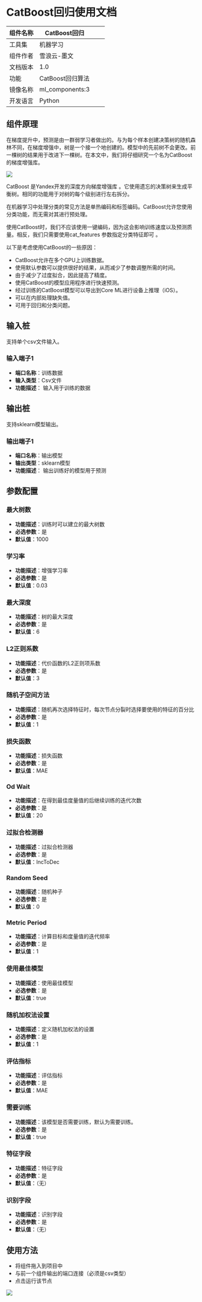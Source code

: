 # CatBoost回归使用文档
| 组件名称 | CatBoost回归|  |  |
| --- | --- | --- | --- |
| 工具集 | 机器学习 |  |  |
| 组件作者 | 雪浪云-墨文 |  |  |
| 文档版本 | 1.0 |  |  |
| 功能 | CatBoost回归算法|  |  |
| 镜像名称 | ml_components:3 |  |  |
| 开发语言 | Python |  |  |

## 组件原理
在梯度提升中，预测是由一群弱学习者做出的。与为每个样本创建决策树的随机森林不同，在梯度增强中，树是一个接一个地创建的。模型中的先前树不会更改。前一棵树的结果用于改进下一棵树。在本文中，我们将仔细研究一个名为CatBoost的梯度增强库。

![](./img/CatBoost回归1.png)

CatBoost 是Yandex开发的深度方向梯度增强库 。它使用遗忘的决策树来生成平衡树。相同的功能用于对树的每个级别进行左右拆分。

在机器学习中处理分类的常见方法是单热编码和标签编码。CatBoost允许您使用分类功能，而无需对其进行预处理。

使用CatBoost时，我们不应该使用一键编码，因为这会影响训练速度以及预测质量。相反，我们只需要使用cat_features 参数指定分类特征即可 。

以下是考虑使用CatBoost的一些原因：

- CatBoost允许在多个GPU上训练数据。
- 使用默认参数可以提供很好的结果，从而减少了参数调整所需的时间。
- 由于减少了过度拟合，因此提高了精度。
- 使用CatBoost的模型应用程序进行快速预测。
- 经过训练的CatBoost模型可以导出到Core ML进行设备上推理（iOS）。
- 可以在内部处理缺失值。
- 可用于回归和分类问题。
## 输入桩
支持单个csv文件输入。
### 输入端子1

- **端口名称**：训练数据
- **输入类型**：Csv文件
- **功能描述**： 输入用于训练的数据
## 输出桩
支持sklearn模型输出。
### 输出端子1

- **端口名称**：输出模型
- **输出类型**：sklearn模型
- **功能描述**： 输出训练好的模型用于预测
## 参数配置
### 最大树数

- **功能描述**：训练时可以建立的最大树数
- **必选参数**：是
- **默认值**：1000
### 学习率

- **功能描述**：增强学习率
- **必选参数**：是
- **默认值**：0.03
### 最大深度

- **功能描述**：树的最大深度
- **必选参数**：是
- **默认值**：6
### L2正则系数

- **功能描述**：代价函数的L2正则项系数
- **必选参数**：是
- **默认值**：3
### 随机子空间方法

- **功能描述**：随机再次选择特征时，每次节点分裂时选择要使用的特征的百分比
- **必选参数**：是
- **默认值**：1
### 损失函数

- **功能描述**：损失函数
- **必选参数**：是
- **默认值**：MAE
### Od Wait

- **功能描述**：在得到最佳度量值的后继续训练的迭代次数
- **必选参数**：是
- **默认值**：20
### 过拟合检测器

- **功能描述**：过拟合检测器
- **必选参数**：是
- **默认值**：IncToDec
### Random Seed

- **功能描述**：随机种子
- **必选参数**：是
- **默认值**：0
### Metric Period

- **功能描述**：计算目标和度量值的迭代频率
- **必选参数**：是
- **默认值**：1
### 使用最佳模型

- **功能描述**：使用最佳模型
- **必选参数**：是
- **默认值**：true
### 随机加权法设置

- **功能描述**：定义随机加权法的设置
- **必选参数**：是
- **默认值**：1
### 评估指标

- **功能描述**：评估指标
- **必选参数**：是
- **默认值**：MAE
### 需要训练

- **功能描述**：该模型是否需要训练，默认为需要训练。
- **必选参数**：是
- **默认值**：true
### 特征字段

- **功能描述**：特征字段
- **必选参数**：是
- **默认值**：（无）
### 识别字段

- **功能描述**：识别字段
- **必选参数**：是
- **默认值**：（无）
## 使用方法
- 将组件拖入到项目中
- 与前一个组件输出的端口连接（必须是csv类型）
- 点击运行该节点


![](./img/Catboost回归2.png)



